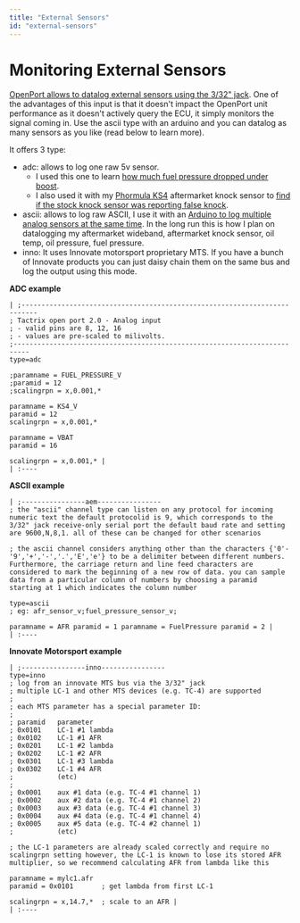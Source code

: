 ```yaml
---
title: "External Sensors"
id: "external-sensors"
---
```


# Monitoring External Sensors

[OpenPort allows to datalog external sensors using the 3/32" jack](https://www.tactrix.com/index.php?option=com_content&view=article&id=76:what-are-pinout-and-pin-functions-of-the-openport-20&catid=39:openport-20&Itemid=41). One of the advantages of this input is that it doesn't impact the OpenPort unit performance as it doesn't actively query the ECU, it simply monitors the signal coming in. Use the ascii type with an arduino and you can datalog as many sensors as you like (read below to learn more).

It offers 3 type:

* adc: allows to log one raw 5v sensor.
  * I used this one to learn [how much fuel pressure dropped under boost](https://forum.miata.net/vb/showpost.php?p=10579325&postcount=73).
  * I also used it with my [Phormula KS4](https://phormula.com/product/phormula-ks-4-knock-monitor/) aftermarket knock sensor to [find if the stock knock sensor was reporting false knock](https://forum.miata.net/vb/showthread.php?t=761083).
* ascii: allows to log raw ASCII, I use it with an [Arduino to log multiple analog sensors at the same time](https://forum.miata.net/vb/showthread.php?t=766985). In the long run this is how I plan on datalogging my aftermarket wideband, aftermarket knock sensor, oil temp, oil pressure, fuel pressure.
* inno: It uses Innovate motorsport proprietary MTS. If you have a bunch of Innovate products you can just daisy chain them on the same bus and log the output using this mode.

**ADC example**

```plaintext
| ;--------------------------------------------------------------------------
; Tactrix open port 2.0 - Analog input
; - valid pins are 8, 12, 16
; - values are pre-scaled to milivolts.
;--------------------------------------------------------------------------
type=adc

;paramname = FUEL_PRESSURE_V
;paramid = 12
;scalingrpn = x,0.001,*

paramname = KS4_V
paramid = 12
scalingrpn = x,0.001,*

paramname = VBAT
paramid = 16

scalingrpn = x,0.001,* |
| :----
```

**ASCII example**

```plaintext
| ;----------------aem----------------
; the "ascii" channel type can listen on any protocol for incoming numeric text the default protocolid is 9, which corresponds to the 3/32" jack receive-only serial port the default baud rate and setting are 9600,N,8,1. all of these can be changed for other scenarios

; the ascii channel considers anything other than the characters {'0'-'9','+','-','.','E','e'} to be a delimiter between different numbers. Furthermore, the carriage return and line feed characters are considered to mark the beginning of a new row of data. you can sample data from a particular column of numbers by choosing a paramid starting at 1 which indicates the column number

type=ascii
; eg: afr_sensor_v;fuel_pressure_sensor_v;

paramname = AFR paramid = 1 paramname = FuelPressure paramid = 2 |
| :----
```

**Innovate Motorsport example**

```plaintext
| ;----------------inno----------------
type=inno
; log from an innovate MTS bus via the 3/32" jack
; multiple LC-1 and other MTS devices (e.g. TC-4) are supported
;
; each MTS parameter has a special parameter ID:
;
; paramid   parameter
; 0x0101    LC-1 #1 lambda
; 0x0102    LC-1 #1 AFR
; 0x0201    LC-1 #2 lambda
; 0x0202    LC-1 #2 AFR
; 0x0301    LC-1 #3 lambda
; 0x0302    LC-1 #4 AFR
;           (etc)
;
; 0x0001    aux #1 data (e.g. TC-4 #1 channel 1)
; 0x0002    aux #2 data (e.g. TC-4 #1 channel 2)
; 0x0003    aux #3 data (e.g. TC-4 #1 channel 3)
; 0x0004    aux #4 data (e.g. TC-4 #1 channel 4)
; 0x0005    aux #5 data (e.g. TC-4 #2 channel 1)
;           (etc)

; the LC-1 parameters are already scaled correctly and require no scalingrpn setting however, the LC-1 is known to lose its stored AFR multiplier, so we recommend calculating AFR from lambda like this

paramname = mylc1.afr
paramid = 0x0101       ; get lambda from first LC-1

scalingrpn = x,14.7,*  ; scale to an AFR |
| :----
```
